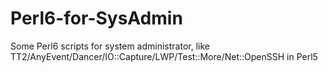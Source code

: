 Perl6-for-SysAdmin
==================

Some Perl6 scripts for system administrator, like TT2/AnyEvent/Dancer/IO::Capture/LWP/Test::More/Net::OpenSSH in Perl5
